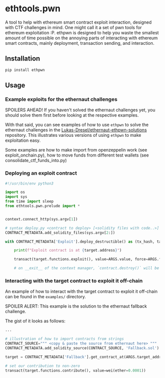 # ethtools.pwn

A tool to help with ethereum smart contract exploit interaction, designed with CTF challenges in mind.
One might call it a set of pwn tools for ethereum exploitation :P. ethpwn is designed to help you waste the smallest amount
of time possible on the annoying parts of interacting with ethereum smart contracts, mainly deployment, transaction sending,
and interaction.

## Installation

```bash
pip install ethpwn
```

## Usage

### Example exploits for the ethernaut challenges

SPOILERS AHEAD! If you haven't solved the ethernaut challenges yet, you should solve them first before looking at the
respective examples.

With that said, you can see examples of how to use `ethpwn` to solve the ethernaut challenges in the [Lukas-Dresel/ethernaut-ethpwn-solutions](https://github.com/Lukas-Dresel/ethernaut-ethpwn-solutions) repository. This illustrates various versions of using `ethpwn` to make exploitation easy.

Some examples are how to make import from openzeppelin work (see exploit_onchain.py), how to move funds from different
test wallets (see consolidate_ctf_funds_into.py)

### Deploying an exploit contract

```python
#!/usr/bin/env python3

import os
import sys
from time import sleep
from ethtools.pwn.prelude import *


context.connect_http(sys.argv[1])

# syntax deploy.py <contract to deploy> [<solidity files with code..>]
CONTRACT_METADATA.add_solidity_files(sys.argv[2:])

with CONTRACT_METADATA['Exploit'].deploy_destructible() as (tx_hash, target):

    print(f"Exploit contract is at {target.address}")

    transact(target.functions.exploit(), value=ARGS.value, force=ARGS.force)

    # on __exit__ of the context manager, `contract.destroy()` will be called to return any leftover funds
```

### Interacting with the target contract to exploit it off-chain

An example of how to interact with the target contract to exploit it off-chain can be found in the `examples/` directory.

SPOILER ALERT: This example is the solution to the ethernaut fallback challenge.

The gist of it looks as follows:

```python
...

# illustration of how to import contracts from strings
CONTRACT_SOURCE=""" <copy & paste the source from ethernaut here> """
CONTRACT_METADATA.add_solidity_source(CONTRACT_SOURCE, 'Fallback.sol')

target = CONTRACT_METADATA['Fallback'].get_contract_at(ARGS.target_addr)

# set our contribution to non-zero
transact(target.functions.contribute(), value=wei(ether=0.0001))
```
